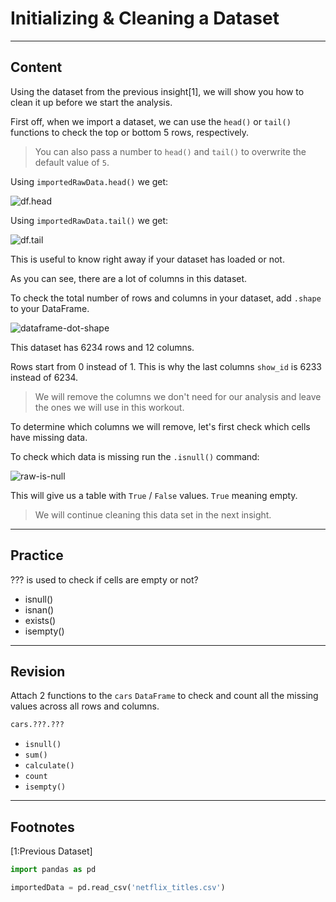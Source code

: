 ﻿---
author: Stefan-Stojanovic

type: normal

category: how to

---

# Initializing & Cleaning a Dataset 

---
## Content

Using the dataset from the previous insight[1], we will show you how to clean it up before we start the analysis.

First off, when we import a dataset, we can use the `head()` or `tail()` functions to check the top or bottom 5 rows, respectively.

> You can also pass a number to `head()` and `tail()` to overwrite the default value of `5`.

Using `importedRawData.head()` we get:

![df.head](https://img.enkipro.com/dd122d46f56ca9b68d0a416aeea42ec0.png)

Using `importedRawData.tail()` we get:

![df.tail](https://img.enkipro.com/54954e701a8fd2e3715788975ef01223.png)

This is useful to know right away if your dataset has loaded or not.

As you can see, there are a lot of columns in this dataset.

To check the total number of rows and columns in your dataset, add `.shape` to your DataFrame.

![dataframe-dot-shape](https://img.enkipro.com/ef84e063e9b77b20f3a069b54c8cd437.png)

This dataset has 6234 rows and 12 columns.

Rows start from 0 instead of 1. This is why the last columns `show_id` is 6233 instead of 6234.

> We will remove the columns we don't need for our analysis and leave the ones we will use in this workout.

To determine which columns we will remove, let's first check which cells have missing data.

To check which data is missing run the `.isnull()` command:

![raw-is-null](https://img.enkipro.com/f21cee53d181046c10b517cf0bf4c9a2.png)

This will give us a table with `True` / `False` values. `True` meaning empty.

> We will continue cleaning this data set in the next insight.


---
## Practice

??? is used to check if cells are empty or not?

- isnull()
- isnan()
- exists()
- isempty()


---
## Revision

Attach 2 functions to the `cars` `DataFrame` to check and count all the missing values across all rows and columns.

```py
cars.???.???
```

- `isnull()`
- `sum()`
- `calculate()`
- `count`
- `isempty()`


---
## Footnotes

[1:Previous Dataset]
```python
import pandas as pd

importedData = pd.read_csv('netflix_titles.csv')
```
